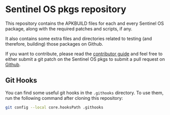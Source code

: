 Sentinel OS pkgs repository
==============================

This repository contains the APKBUILD files for each and every
Sentinel OS package, along with the required patches and scripts,
if any.

It also contains some extra files and directories related to testing
(and therefore, building) those packages on Github.

If you want to contribute, please read the
[contributor guide](hhttps://github.com/sentinelos/pkgs/blob/master/CONTRIBUTING.md)
and feel free to either submit a git patch on the Sentinel OS pkgs to submit a
pull request on [Github](https://github.com/sentinelos/pkgs).


Git Hooks
---------

You can find some useful git hooks in the `.githooks` directory.
To use them, run the following command after cloning this repository:

```sh
git config --local core.hooksPath .githooks
```
